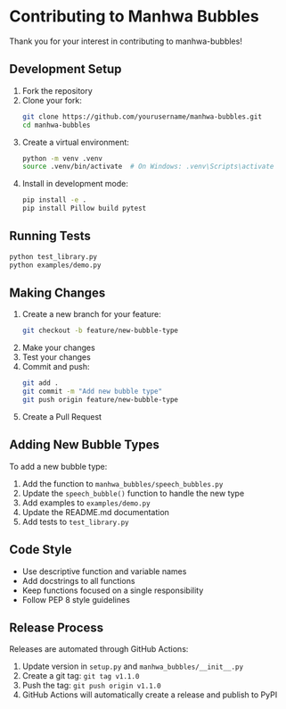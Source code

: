 # Contributing to Manhwa Bubbles

Thank you for your interest in contributing to manhwa-bubbles!

## Development Setup

1. Fork the repository
2. Clone your fork:
   ```bash
   git clone https://github.com/yourusername/manhwa-bubbles.git
   cd manhwa-bubbles
   ```
3. Create a virtual environment:
   ```bash
   python -m venv .venv
   source .venv/bin/activate  # On Windows: .venv\Scripts\activate
   ```
4. Install in development mode:
   ```bash
   pip install -e .
   pip install Pillow build pytest
   ```

## Running Tests

```bash
python test_library.py
python examples/demo.py
```

## Making Changes

1. Create a new branch for your feature:
   ```bash
   git checkout -b feature/new-bubble-type
   ```
2. Make your changes
3. Test your changes
4. Commit and push:
   ```bash
   git add .
   git commit -m "Add new bubble type"
   git push origin feature/new-bubble-type
   ```
5. Create a Pull Request

## Adding New Bubble Types

To add a new bubble type:

1. Add the function to `manhwa_bubbles/speech_bubbles.py`
2. Update the `speech_bubble()` function to handle the new type
3. Add examples to `examples/demo.py`
4. Update the README.md documentation
5. Add tests to `test_library.py`

## Code Style

- Use descriptive function and variable names
- Add docstrings to all functions
- Keep functions focused on a single responsibility
- Follow PEP 8 style guidelines

## Release Process

Releases are automated through GitHub Actions:

1. Update version in `setup.py` and `manhwa_bubbles/__init__.py`
2. Create a git tag: `git tag v1.1.0`
3. Push the tag: `git push origin v1.1.0`
4. GitHub Actions will automatically create a release and publish to PyPI